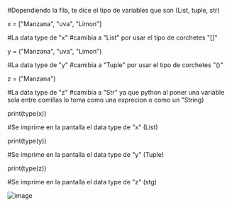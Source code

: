#Dependiendo la fila, te dice el tipo de variables que son   (List, tuple, str)

x = ["Manzana", "uva", "Limon"] 

#La data type de "x" #camibia a "List" por usar el tipo de corchetes "[]"

y = ("Manzana", "uva", "Limon")

#La data type de "y" #camibia a "Tuple" por usar el tipo de corchetes "()"

z = ("Manzana")

#La data type de "z" #camibia a "Str" ya que python al poner una variable sola entre comillas lo toma como una exprecion o como un "String)


print(type(x))

#Se imprime en la pantalla el data type de "x" (List)

print(type(y))

#Se imprime en la pantalla el data type de "y" (Tuple)

print(type(z))

#Se imprime en la pantalla el data type de "z" (stg)

![image](https://github.com/user-attachments/assets/551c430b-b664-4095-8c4e-4b88fd122a9f)
